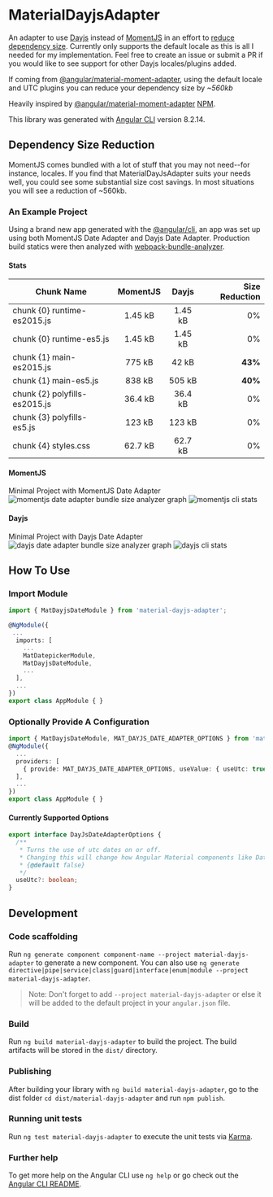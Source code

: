 # MaterialDayjsAdapter

An adapter to use [Dayjs]() instead of [MomentJS]() in an effort to [reduce dependency size](#dependency-size-reduction). Currently only supports the default locale as this is all I needed for my implementation. Feel free to create an issue or submit a PR if you would like to see support for other Dayjs locales/plugins added.

If coming from [@angular/material-moment-adapter](https://github.com/angular/components/tree/master/src/material-moment-adapter), using the default locale and UTC plugins you can reduce your dependency size by *~560kb*

Heavily inspired by [@angular/material-moment-adapter](https://github.com/angular/components/tree/master/src/material-moment-adapter) [NPM](https://www.npmjs.com/package/@angular/material-moment-adapter).

This library was generated with [Angular CLI](https://github.com/angular/angular-cli) version 8.2.14.

## Dependency Size Reduction
MomentJS comes bundled with a lot of stuff that you may not need--for instance, locales. If you find that MaterialDayJsAdapter suits your needs well, you could see some substantial size cost savings. In most situations you will see a reduction of ~560kb.

### An Example Project
Using a brand new app generated with the [@angular/cli](https://www.npmjs.com/package/@angular/cli), an app was set up using both MomentJS Date Adapter and Dayjs Date Adapter. Production build statics were then analyzed with [webpack-bundle-analyzer](https://www.npmjs.com/package/webpack-bundle-analyzer).

#### Stats
| Chunk Name                    | MomentJS | Dayjs   | Size Reduction |
| ----------------------------- | :------: | :-----: | -------------: |
| chunk {0} runtime-es2015.js   | 1.45 kB  | 1.45 kB |             0% |
| chunk {0} runtime-es5.js      | 1.45 kB  | 1.45 kB |             0% |
| chunk {1} main-es2015.js      | 775 kB   | 42 kB   |            **43%** |
| chunk {1} main-es5.js         | 838 kB   | 505 kB  |            **40%** |
| chunk {2} polyfills-es2015.js | 36.4 kB  | 36.4 kB |             0% |
| chunk {3} polyfills-es5.js    | 123 kB   | 123 kB  |             0% |
| chunk {4} styles.css          | 62.7 kB  | 62.7 kB |             0% |

#### MomentJS
Minimal Project with MomentJS Date Adapter
![momentjs date adapter bundle size analyzer graph](https://i.imgur.com/5ybvzbS.png)
![momentjs cli stats](https://i.imgur.com/jwkUbrd.png)

#### Dayjs
Minimal Project with Dayjs Date Adapter
![dayjs date adapter bundle size analyzer graph](https://i.imgur.com/F26dh4O.png)
![dayjs cli stats](https://i.imgur.com/VAiQFCM.png)


## How To Use
### Import Module
```typescript
import { MatDayjsDateModule } from 'material-dayjs-adapter';

@NgModule({
 ...
  imports: [
    ...
    MatDatepickerModule,
    MatDayjsDateModule,
    ...
  ],
  ...
})
export class AppModule { }
```

### Optionally Provide A Configuration
```typescript
import { MatDayjsDateModule, MAT_DAYJS_DATE_ADAPTER_OPTIONS } from 'material-dayjs-adapter';
@NgModule({
  ...
  providers: [
    { provide: MAT_DAYJS_DATE_ADAPTER_OPTIONS, useValue: { useUtc: true } }
  ],
  ...
})
export class AppModule { }
```

#### Currently Supported Options
```typescript
export interface DayJsDateAdapterOptions {
  /**
   * Turns the use of utc dates on or off.
   * Changing this will change how Angular Material components like DatePicker output dates.
   * {@default false}
   */
  useUtc?: boolean;
}
```

## Development
### Code scaffolding

Run `ng generate component component-name --project material-dayjs-adapter` to generate a new component. You can also use `ng generate directive|pipe|service|class|guard|interface|enum|module --project material-dayjs-adapter`.
> Note: Don't forget to add `--project material-dayjs-adapter` or else it will be added to the default project in your `angular.json` file. 

### Build

Run `ng build material-dayjs-adapter` to build the project. The build artifacts will be stored in the `dist/` directory.

### Publishing

After building your library with `ng build material-dayjs-adapter`, go to the dist folder `cd dist/material-dayjs-adapter` and run `npm publish`.

### Running unit tests

Run `ng test material-dayjs-adapter` to execute the unit tests via [Karma](https://karma-runner.github.io).

### Further help

To get more help on the Angular CLI use `ng help` or go check out the [Angular CLI README](https://github.com/angular/angular-cli/blob/master/README.md).
